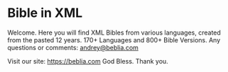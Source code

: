 # Bible in XML
Welcome. Here you will find XML Bibles from various languages, created from the pasted 12 years.
170+ Languages and 800+ Bible Versions.
Any questions or comments: andrey@beblia.com

Visit our site:
https://beblia.com
God Bless.
Thank you.
